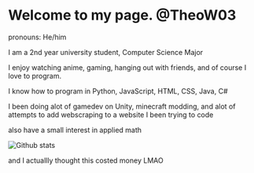 # Welcome to my page. @TheoW03


pronouns: He/him

I am a 2nd year university student, Computer Science Major  

I enjoy watching anime, gaming, hanging out with friends, and of course I love to program.

I know how to program in Python, JavaScript, HTML, CSS, Java, C# 

I been doing alot of gamedev on Unity, minecraft modding, and alot of attempts to add webscraping to a website I been trying to code

also have a small interest in applied math


![Github stats](https://github-readme-stats.vercel.app/api?username=TheoW03&theme=highcontrast&show_icons=true&count_private=true)


and I actuallly thought this costed money LMAO
